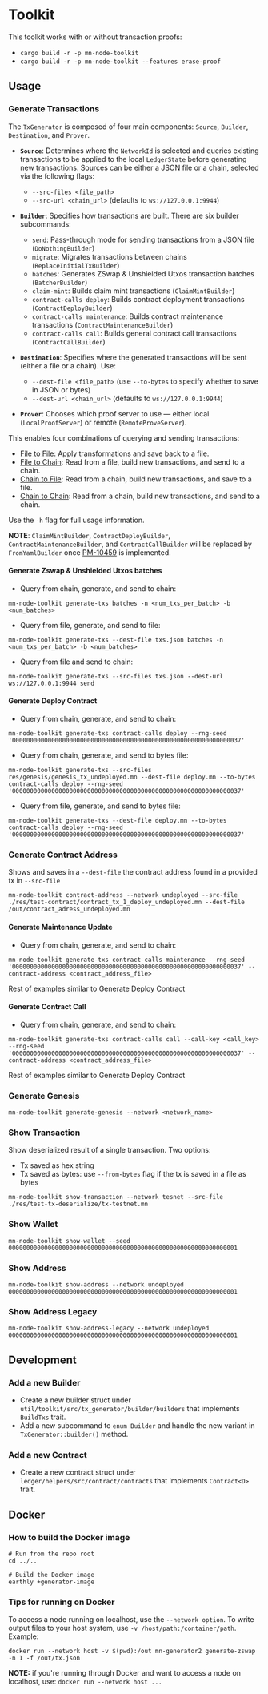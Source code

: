 # Toolkit

This toolkit works with or without transaction proofs:

- `cargo build -r -p mn-node-toolkit`
- `cargo build -r -p mn-node-toolkit --features erase-proof`

## Usage

### Generate Transactions

The `TxGenerator` is composed of four main components: `Source`, `Builder`, `Destination`, and `Prover`.

- **`Source`**: Determines where the `NetworkId` is selected and queries existing transactions to be applied to the local `LedgerState` before generating new transactions. Sources can be either a JSON file or a chain, selected via the following flags:
  - `--src-files <file_path>`
  - `--src-url <chain_url>` (defaults to `ws://127.0.0.1:9944`)

- **`Builder`**: Specifies how transactions are built. There are six builder subcommands:
  - `send`: Pass-through mode for sending transactions from a JSON file (`DoNothingBuilder`)
  - `migrate`: Migrates transactions between chains (`ReplaceInitialTxBuilder`)
  - `batches`: Generates ZSwap & Unshielded Utxos transaction batches (`BatcherBuilder`)
  - `claim-mint`: Builds claim mint transactions (`ClaimMintBuilder`)
  - `contract-calls deploy`: Builds contract deployment transactions (`ContractDeployBuilder`)
  - `contract-calls maintenance`: Builds contract maintenance transactions (`ContractMaintenanceBuilder`)
  - `contract-calls call`: Builds general contract call transactions (`ContractCallBuilder`)

- **`Destination`**: Specifies where the generated transactions will be sent (either a file or a chain). Use:
  - `--dest-file <file_path>` (use `--to-bytes` to specify whether to save in JSON or bytes)
  - `--dest-url <chain_url>` (defaults to `ws://127.0.0.1:9944`)

- **`Prover`**: Chooses which proof server to use — either local (`LocalProofServer`) or remote (`RemoteProveServer`).

This enables four combinations of querying and sending transactions:

- <u>File to File</u>: Apply transformations and save back to a file.
- <u>File to Chain</u>: Read from a file, build new transactions, and send to a chain.
- <u>Chain to File</u>: Read from a chain, build new transactions, and save to a file.
- <u>Chain to Chain</u>: Read from a chain, build new transactions, and send to a chain.

Use the `-h` flag for full usage information.

**NOTE**: `ClaimMintBuilder`, `ContractDeployBuilder`, `ContractMaintenanceBuilder`, and `ContractCallBuilder` will be replaced by `FromYamlBuilder` once [PM-10459](https://shielded.atlassian.net/browse/PM-10459) is implemented.

#### Generate Zswap & Unshielded Utxos batches
- Query from chain, generate, and send to chain:
```shell
mn-node-toolkit generate-txs batches -n <num_txs_per_batch> -b <num_batches>
```
- Query from file, generate, and send to file:
```shell
mn-node-toolkit generate-txs --dest-file txs.json batches -n <num_txs_per_batch> -b <num_batches>
```
- Query from file and send to chain:
```shell
mn-node-toolkit generate-txs --src-files txs.json --dest-url ws://127.0.0.1:9944 send
```

#### Generate Deploy Contract
- Query from chain, generate, and send to chain:
```shell
mn-node-toolkit generate-txs contract-calls deploy --rng-seed '0000000000000000000000000000000000000000000000000000000000000037'
```
- Query from chain, generate, and send to bytes file:
```shell
mn-node-toolkit generate-txs --src-files res/genesis/genesis_tx_undeployed.mn --dest-file deploy.mn --to-bytes contract-calls deploy --rng-seed '0000000000000000000000000000000000000000000000000000000000000037'
```
- Query from file, generate, and send to bytes file:
```shell
mn-node-toolkit generate-txs --dest-file deploy.mn --to-bytes contract-calls deploy --rng-seed '0000000000000000000000000000000000000000000000000000000000000037'
```

### Generate Contract Address
Shows and saves in a `--dest-file` the contract address found in a provided tx in `--src-file`
```shell
mn-node-toolkit contract-address --network undeployed --src-file ./res/test-contract/contract_tx_1_deploy_undeployed.mn --dest-file /out/contract_adress_undeployed.mn
```

#### Generate Maintenance Update
- Query from chain, generate, and send to chain:
```shell
mn-node-toolkit generate-txs contract-calls maintenance --rng-seed '0000000000000000000000000000000000000000000000000000000000000037' --contract-address <contract_address_file>
```
Rest of examples similar to Generate Deploy Contract

#### Generate Contract Call
- Query from chain, generate, and send to chain:
```shell
mn-node-toolkit generate-txs contract-calls call --call-key <call_key> --rng-seed '0000000000000000000000000000000000000000000000000000000000000037' --contract-address <contract_address_file>
```
Rest of examples similar to Generate Deploy Contract

### Generate Genesis
```shell
mn-node-toolkit generate-genesis --network <network_name>
```

### Show Transaction
Show deserialized result of a single transaction. Two options:
- Tx saved as hex string
- Tx saved as bytes: use `--from-bytes` flag if the tx is saved in a file as bytes
```shell
mn-node-toolkit show-transaction --network tesnet --src-file ./res/test-tx-deserialize/tx-testnet.mn
```

### Show Wallet
```shell
mn-node-toolkit show-wallet --seed 0000000000000000000000000000000000000000000000000000000000000001
```

### Show Address
```shell
mn-node-toolkit show-address --network undeployed 0000000000000000000000000000000000000000000000000000000000000001
```

### Show Address Legacy
```shell
mn-node-toolkit show-address-legacy --network undeployed 0000000000000000000000000000000000000000000000000000000000000001
```

## Development
### Add a new Builder
- Create a new builder struct under `util/toolkit/src/tx_generator/builder/builders` that implements `BuildTxs` trait.
- Add a new subcommand to `enum Builder` and handle the new variant in `TxGenerator::builder()` method.

### Add a new Contract
- Create a new contract struct under `ledger/helpers/src/contract/contracts` that implements `Contract<D>` trait.

## Docker
### How to build the Docker image

```shell
# Run from the repo root
cd ../..

# Build the Docker image
earthly +generator-image
```

### Tips for running on Docker

To access a node running on localhost, use the `--network option`. To write output files to your host system,
use `-v /host/path:/container/path`. Example:

```shell
docker run --network host -v $(pwd):/out mn-generator2 generate-zswap -n 1 -f /out/tx.json
```

**NOTE:** if you're running through Docker and want to access a node on localhost, use: `docker run --network host ...`
